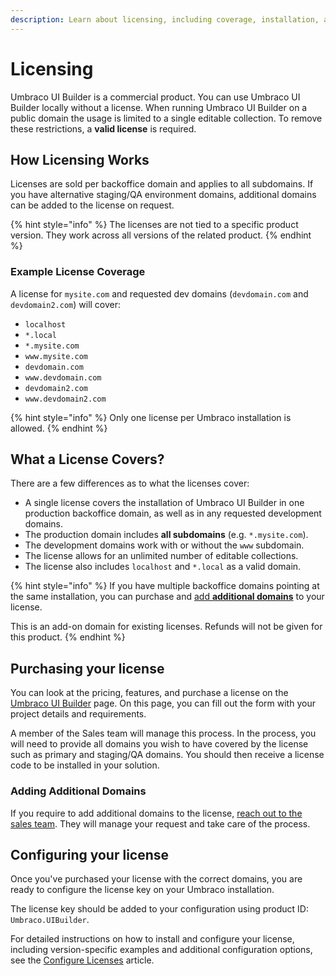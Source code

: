 ```yaml
---
description: Learn about licensing, including coverage, installation, and validation options.
---
```


# Licensing

Umbraco UI Builder is a commercial product. You can use Umbraco UI Builder locally without a license. When running Umbraco UI Builder on a public domain the usage is limited to a single editable collection. To remove these restrictions, a **valid license** is required.

## How Licensing Works

Licenses are sold per backoffice domain and applies to all subdomains. If you have alternative staging/QA environment domains, additional domains can be added to the license on request.

{% hint style="info" %}
The licenses are not tied to a specific product version. They work across all versions of the related product.
{% endhint %}

### Example License Coverage

A license for `mysite.com` and requested dev domains (`devdomain.com` and `devdomain2.com`) will cover:

* `localhost`
* `*.local`
* `*.mysite.com`
* `www.mysite.com`
* `devdomain.com`
* `www.devdomain.com`
* `devdomain2.com`
* `www.devdomain2.com`

{% hint style="info" %}
Only one license per Umbraco installation is allowed.
{% endhint %}

## What a License Covers?

There are a few differences as to what the licenses cover:

* A single license covers the installation of Umbraco UI Builder in one production backoffice domain, as well as in any requested development domains.
* The production domain includes **all subdomains** (e.g. `*.mysite.com`).
* The development domains work with or without the `www` subdomain.
* The license allows for an unlimited number of editable collections.
* The license also includes `localhost` and `*.local` as a valid domain.

{% hint style="info" %}
If you have multiple backoffice domains pointing at the same installation, you can purchase and [add **additional domains**](licensing-model.md#adding-additional-domains) to your license.

This is an add-on domain for existing licenses. Refunds will not be given for this product.
{% endhint %}

## Purchasing your license

You can look at the pricing, features, and purchase a license on the [Umbraco UI Builder](https://umbraco.com/products/add-ons/ui-builder/) page. On this page, you can fill out the form with your project details and requirements. 

A member of the Sales team will manage this process. In the process, you will need to provide all domains you wish to have covered by the license such as primary and staging/QA domains. You should then receive a license code to be installed in your solution.

### Adding Additional Domains

If you require to add additional domains to the license, [reach out to the sales team](https://umbraco.com/products/add-ons/ui-builder/). They will manage your request and take care of the process.

## Configuring your license

Once you've purchased your license with the correct domains, you are ready to configure the license key on your Umbraco installation.

The license key should be added to your configuration using product ID: `Umbraco.UIBuilder`.

For detailed instructions on how to install and configure your license, including version-specific examples and additional configuration options, see the [Configure Licenses](https://docs.umbraco.com/umbraco-dxp/commercial-products/configure-licenses) article.
